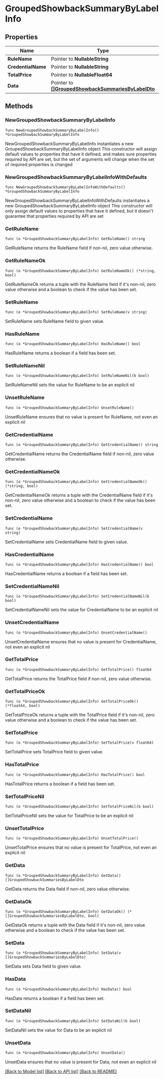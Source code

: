 # GroupedShowbackSummaryByLabelInfo

## Properties

Name | Type | Description | Notes
------------ | ------------- | ------------- | -------------
**RuleName** | Pointer to **NullableString** |  | [optional] 
**CredentialName** | Pointer to **NullableString** |  | [optional] 
**TotalPrice** | Pointer to **NullableFloat64** |  | [optional] 
**Data** | Pointer to [**[]GroupedShowbackSummariesByLabelDto**](GroupedShowbackSummariesByLabelDto.md) |  | [optional] 

## Methods

### NewGroupedShowbackSummaryByLabelInfo

`func NewGroupedShowbackSummaryByLabelInfo() *GroupedShowbackSummaryByLabelInfo`

NewGroupedShowbackSummaryByLabelInfo instantiates a new GroupedShowbackSummaryByLabelInfo object
This constructor will assign default values to properties that have it defined,
and makes sure properties required by API are set, but the set of arguments
will change when the set of required properties is changed

### NewGroupedShowbackSummaryByLabelInfoWithDefaults

`func NewGroupedShowbackSummaryByLabelInfoWithDefaults() *GroupedShowbackSummaryByLabelInfo`

NewGroupedShowbackSummaryByLabelInfoWithDefaults instantiates a new GroupedShowbackSummaryByLabelInfo object
This constructor will only assign default values to properties that have it defined,
but it doesn't guarantee that properties required by API are set

### GetRuleName

`func (o *GroupedShowbackSummaryByLabelInfo) GetRuleName() string`

GetRuleName returns the RuleName field if non-nil, zero value otherwise.

### GetRuleNameOk

`func (o *GroupedShowbackSummaryByLabelInfo) GetRuleNameOk() (*string, bool)`

GetRuleNameOk returns a tuple with the RuleName field if it's non-nil, zero value otherwise
and a boolean to check if the value has been set.

### SetRuleName

`func (o *GroupedShowbackSummaryByLabelInfo) SetRuleName(v string)`

SetRuleName sets RuleName field to given value.

### HasRuleName

`func (o *GroupedShowbackSummaryByLabelInfo) HasRuleName() bool`

HasRuleName returns a boolean if a field has been set.

### SetRuleNameNil

`func (o *GroupedShowbackSummaryByLabelInfo) SetRuleNameNil(b bool)`

 SetRuleNameNil sets the value for RuleName to be an explicit nil

### UnsetRuleName
`func (o *GroupedShowbackSummaryByLabelInfo) UnsetRuleName()`

UnsetRuleName ensures that no value is present for RuleName, not even an explicit nil
### GetCredentialName

`func (o *GroupedShowbackSummaryByLabelInfo) GetCredentialName() string`

GetCredentialName returns the CredentialName field if non-nil, zero value otherwise.

### GetCredentialNameOk

`func (o *GroupedShowbackSummaryByLabelInfo) GetCredentialNameOk() (*string, bool)`

GetCredentialNameOk returns a tuple with the CredentialName field if it's non-nil, zero value otherwise
and a boolean to check if the value has been set.

### SetCredentialName

`func (o *GroupedShowbackSummaryByLabelInfo) SetCredentialName(v string)`

SetCredentialName sets CredentialName field to given value.

### HasCredentialName

`func (o *GroupedShowbackSummaryByLabelInfo) HasCredentialName() bool`

HasCredentialName returns a boolean if a field has been set.

### SetCredentialNameNil

`func (o *GroupedShowbackSummaryByLabelInfo) SetCredentialNameNil(b bool)`

 SetCredentialNameNil sets the value for CredentialName to be an explicit nil

### UnsetCredentialName
`func (o *GroupedShowbackSummaryByLabelInfo) UnsetCredentialName()`

UnsetCredentialName ensures that no value is present for CredentialName, not even an explicit nil
### GetTotalPrice

`func (o *GroupedShowbackSummaryByLabelInfo) GetTotalPrice() float64`

GetTotalPrice returns the TotalPrice field if non-nil, zero value otherwise.

### GetTotalPriceOk

`func (o *GroupedShowbackSummaryByLabelInfo) GetTotalPriceOk() (*float64, bool)`

GetTotalPriceOk returns a tuple with the TotalPrice field if it's non-nil, zero value otherwise
and a boolean to check if the value has been set.

### SetTotalPrice

`func (o *GroupedShowbackSummaryByLabelInfo) SetTotalPrice(v float64)`

SetTotalPrice sets TotalPrice field to given value.

### HasTotalPrice

`func (o *GroupedShowbackSummaryByLabelInfo) HasTotalPrice() bool`

HasTotalPrice returns a boolean if a field has been set.

### SetTotalPriceNil

`func (o *GroupedShowbackSummaryByLabelInfo) SetTotalPriceNil(b bool)`

 SetTotalPriceNil sets the value for TotalPrice to be an explicit nil

### UnsetTotalPrice
`func (o *GroupedShowbackSummaryByLabelInfo) UnsetTotalPrice()`

UnsetTotalPrice ensures that no value is present for TotalPrice, not even an explicit nil
### GetData

`func (o *GroupedShowbackSummaryByLabelInfo) GetData() []GroupedShowbackSummariesByLabelDto`

GetData returns the Data field if non-nil, zero value otherwise.

### GetDataOk

`func (o *GroupedShowbackSummaryByLabelInfo) GetDataOk() (*[]GroupedShowbackSummariesByLabelDto, bool)`

GetDataOk returns a tuple with the Data field if it's non-nil, zero value otherwise
and a boolean to check if the value has been set.

### SetData

`func (o *GroupedShowbackSummaryByLabelInfo) SetData(v []GroupedShowbackSummariesByLabelDto)`

SetData sets Data field to given value.

### HasData

`func (o *GroupedShowbackSummaryByLabelInfo) HasData() bool`

HasData returns a boolean if a field has been set.

### SetDataNil

`func (o *GroupedShowbackSummaryByLabelInfo) SetDataNil(b bool)`

 SetDataNil sets the value for Data to be an explicit nil

### UnsetData
`func (o *GroupedShowbackSummaryByLabelInfo) UnsetData()`

UnsetData ensures that no value is present for Data, not even an explicit nil

[[Back to Model list]](../README.md#documentation-for-models) [[Back to API list]](../README.md#documentation-for-api-endpoints) [[Back to README]](../README.md)


